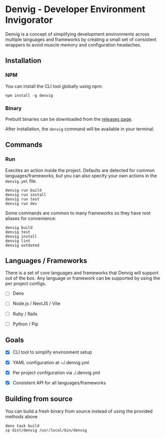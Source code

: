 # Denvig - Developer Environment Invigorator

Denvig is a concept of simplifying development environments across multiple languages and frameworks by creating a small
set of consistent wrappers to avoid muscle memory and configuration headaches.



## Installation


### NPM

You can install the CLI tool globally using npm:

```shell
npm install -g denvig
```


### Binary

Prebuilt binaries can be downloaded from the [releases page](https://github.com/marcqualie/denvig/releases).


After installation, the `denvig` command will be available in your terminal.



## Commands


### Run

Execites an action inside the project. Defaults are detected for common languages/frameworks, but you can also
specify your own actions in the `denvig.yml` file.

```shell
denvig run build
denvig run install
denvig run test
denvig run dev
```

Some commands are common to many frameworks so they have root aliases for convenience:

```shell
denvig build
denvig test
denvig install
denvig lint
denvig outdated
```



## Languages / Frameworks

There is a set of core languages and frameworks that Denvig will support out of the box. Any language or framework
can be supported by using the per project configs.

- [ ] Deno
- [ ] Node.js / NextJS / Vite
- [ ] Ruby / Rails
- [ ] Python / Pip



## Goals

- [x] CLI tool to simplify environment setup
- [x] YAML configuration at ~/.denvig.yml
- [x] Per project configuration via ./.denvig.yml
- [x] Consistent API for all languages/frameworks



## Building from source

You can build a fresh binary from source instead of using the provided methods above

```shell
deno task build
cp dist/denvig /usr/local/bin/denvig
```
